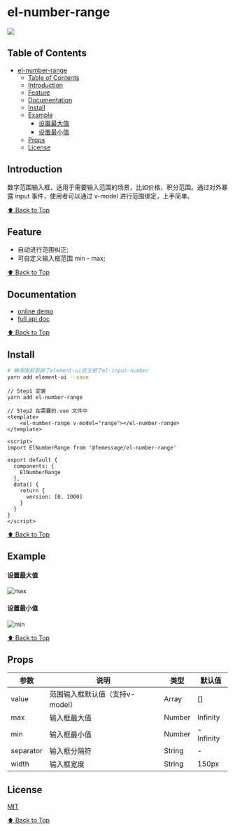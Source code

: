 # el-number-range

![](http://thyrsi.com/t6/664/1548755405x2890174656.gif)

## Table of Contents

- [el-number-range](#el-number-range)
  - [Table of Contents](#table-of-contents)
  - [Introduction](#introduction)
  - [Feature](#feature)
  - [Documentation](#documentation)
  - [Install](#install)
  - [Example](#example)
      - [设置最大值](#%E8%AE%BE%E7%BD%AE%E6%9C%80%E5%A4%A7%E5%80%BC)
      - [设置最小值](#%E8%AE%BE%E7%BD%AE%E6%9C%80%E5%B0%8F%E5%80%BC)
  - [Props](#props)
  - [License](#license)

## Introduction

数字范围输入框，适用于需要输入范围的场景，比如价格，积分范围。通过对外暴露 input 事件，使用者可以通过 v-model 进行范围绑定，上手简单。

[⬆ Back to Top](#table-of-contents)

## Feature

* 自动进行范围纠正;
* 可自定义输入框范围 min - max;

[⬆ Back to Top](#table-of-contents)

## Documentation

- [online demo](https://femessage.github.io/el-number-range/storybook/)
- [full api doc](https://femessage.github.io/el-number-range/)

[⬆ Back to Top](#table-of-contents)

## Install

```sh
# 确保提前安装了element-ui且注册了el-input-number
yarn add element-ui --save
```

```vue
// Step1 安装
yarn add el-number-range 

// Step2 在需要的.vue 文件中
<template>
    <el-number-range v-model="range"></el-number-range>
</template>

<script>
import ElNumberRange from '@femessage/el-number-range'

export default {
  components: {
    ElNumberRange
  },
  data() {
    return {
      version: [0, 1000]
    }
  }
}
</script>
```

[⬆ Back to Top](#table-of-contents)

## Example

#### 设置最大值

![max](http://thyrsi.com/t6/664/1548754376x2728306210.gif)

#### 设置最小值

![min](http://thyrsi.com/t6/664/1548754367x2728306210.gif)

[⬆ Back to Top](#table-of-contents)

## Props

| 参数                   | 说明                       | 类型    | 默认值 |
| ---------------------- | -------------------------- | ------- | ------ |
| value                  | 范围输入框默认值（支持v-model）| Array | []   |
| max                    | 输入框最大值                | Number  | Infinity   |
| min                    | 输入框最小值                | Number  | -Infinity   |
| separator              | 输入框分隔符                | String  |  -   |
| width                  | 输入框宽度                  | String  | 150px |



## License

[MIT](./LICENSE)

[⬆ Back to Top](#table-of-contents)
